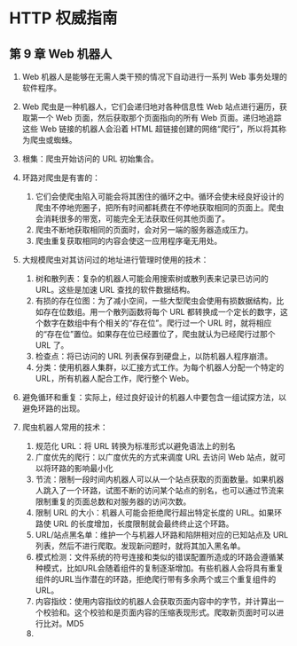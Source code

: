 # HTTP 权威指南

## 第 9 章 Web 机器人

1. Web 机器人是能够在无需人类干预的情况下自动进行一系列 Web 事务处理的软件程序。

2. Web 爬虫是一种机器人，它们会递归地对各种信息性 Web 站点进行遍历，获取第一个 Web 页面，然后获取那个页面指向的所有 Web 页面。递归地追踪这些 Web 链接的机器人会沿着 HTML 超链接创建的网络“爬行”，所以将其称为爬虫或蜘蛛。

3. 根集：爬虫开始访问的 URL 初始集合。

4. 环路对爬虫是有害的：

    1. 它们会使爬虫陷入可能会将其困住的循环之中。循环会使未经良好设计的爬虫不停地兜圈子，把所有时间都耗费在不停地获取相同的页面上。爬虫会消耗很多的带宽，可能完全无法获取任何其他页面了。
    2. 爬虫不断地获取相同的页面时，会对另一端的服务器造成压力。
    3. 爬虫重复获取相同的内容会使这一应用程序毫无用处。

5. 大规模爬虫对其访问过的地址进行管理时使用的技术：

    1. 树和散列表：复杂的机器人可能会用搜索树或散列表来记录已访问的 URL。这些是加速 URL 查找的软件数据结构。
    2. 有损的存在位图：为了减小空间，一些大型爬虫会使用有损数据结构，比如存在位数组。用一个散列函数将每个 URL 都转换成一个定长的数字，这个数字在数组中有个相关的“存在位”。爬行过一个 URL 时，就将相应的“存在位”置位。如果存在位已经置位了，爬虫就认为已经爬行过那个 URL 了。
    3. 检查点：将已访问的 URL 列表保存到硬盘上，以防机器人程序崩溃。
    4. 分类：使用机器人集群，以汇接方式工作。为每个机器人分配一个特定的 URL，所有机器人配合工作，爬行整个 Web。

6. 避免循环和重复：实际上，经过良好设计的机器人中要包含一组试探方法，以避免环路的出现。

7. 爬虫机器人常用的技术：
    1. 规范化 URL：将 URL 转换为标准形式以避免语法上的别名
    2. 广度优先的爬行：以广度优先的方式来调度 URL 去访问 Web 站点，就可以将环路的影响最小化
    3. 节流：限制一段时间内机器人可以从一个站点获取的页面数量。如果机器人跳入了一个环路，试图不断的访问某个站点的别名，也可以通过节流来限制重复的页面总数和对服务器的访问次数。
    4. 限制 URL 的大小：机器人可能会拒绝爬行超出特定长度的 URL。如果环路使 URL 的长度增加，长度限制就会最终终止这个环路。
    5. URL/站点黑名单：维护一个与机器人环路和陷阱相对应的已知站点及 URL 列表，然后不进行爬取。发现新问题时，就将其加入黑名单。
    6. 模式检测：文件系统的符号连接和类似的错误配置所造成的环路会遵循某种模式，比如URL会随着组件的复制逐渐增加。有些机器人会将具有重复组件的URL当作潜在的环路，拒绝爬行带有多余两个或三个重复组件的URL。
    7. 内容指纹：使用内容指纹的机器人会获取页面内容中的字节，并计算出一个校验和。这个校验和是页面内容的压缩表现形式。爬取新页面时可以进行比对。MD5
    8. 
